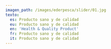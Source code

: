```yaml
---
imagen_path: /images/ederpesca/slider/01.jpg
texto:
  es: Producto sano y de calidad
  eu: Producto sano y de calidad
  en: 'Health & Quality Product'
  fr: Producto sano y de calidad
  it: Producto sano y de calidad
---
```

